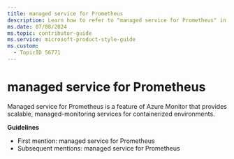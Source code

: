 ```yaml
---
title: managed service for Prometheus
description: Learn how to refer to "managed service for Prometheus" in your content.
ms.date: 07/08/2024
ms.topic: contributor-guide
ms.service: microsoft-product-style-guide
ms.custom:
  - TopicID 56771
---
```



# managed service for Prometheus

Managed service for Prometheus is a feature of Azure Monitor that provides scalable, managed-monitoring services for containerized environments.

**Guidelines**

- First mention: managed service for Prometheus
- Subsequent mentions: managed service for Prometheus


